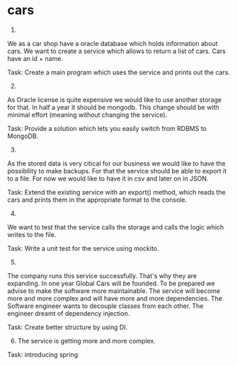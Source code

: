 # cars
1. 
We as a car shop have a oracle database which holds information about cars. 
We want to create a service which allows to return a list of cars. Cars have an id + name.

Task: Create a main program which uses the service and prints out the cars.


2.
As Oracle license is quite expensive we would like to use another storage 
for that. In half a year it should be mongodb. This change should be with 
minimal effort (meaning without changing the service). 

Task: Provide a solution which lets you easily switch from RDBMS to MongoDB.


3.
As the stored data is very citical for our business we would like to have the possibility 
to make backups. For that the service should be able to export it to a file. For 
now we would like to have it in csv and later on in JSON. 

Task: Extend the existing service with an export() method, which reads the cars and prints them in the appropriate format to the console. 


4.
We want to test that the service calls the storage and calls the logic which writes to the file.

Task: Write a unit test for the service using mockito.


5. 
The company runs this service successfully. That's why they are expanding. In one year Global Cars will be founded. To be prepared we advise to make the software more maintainable. The service will become more and more complex and will have more and more dependencies. The Software engineer wants to decouple classes from each other. The engineer dreamt of dependency injection.

Task: Create better structure by using DI.


6. The service is getting more and more complex.

Task: introducing spring
